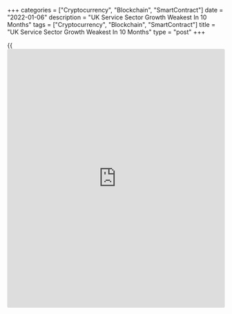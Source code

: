 +++
categories = ["Cryptocurrency", "Blockchain", "SmartContract"]
date = "2022-01-06"
description = "UK Service Sector Growth Weakest In 10 Months"
tags = ["Cryptocurrency", "Blockchain", "SmartContract"]
title = "UK Service Sector Growth Weakest In 10 Months"
type = "post"
+++

{{<iframe id="large-banner" src="https://www.bounty.group/#slide=15.0" width="100%" height="600" scrolling="no" style="border: 0px solid rgb(216, 221, 230); border-radius: 3px;">}}

The UK service sector expanded at the slowest pace in ten months in
December as the Omicron variant led to a steep fall in spending on face-
to-face consumer services, final survey results from IHS Markit showed
on Thursday.

The Chartered Institute of Procurement & Supply services Purchasing
Managers' Index fell to 53.6 in December from 58.5 in November. However,
the score was above the flash 53.2.

Moreover, the reading remained comfortably above the neutral 50.0
threshold, which extended the current phase of output expansion to 10
months.

The survey data signaled a severe loss of momentum for new orders in
December due to the heightened uncertainty caused by the pandemic.
Moreover, export orders declined for the first time in six months.

Higher prices for energy, fuel, transport and raw materials led to
another sharp increase in average cost burdens. But the rate of input
price inflation eased to the slowest in three months.

Similarly, average prices charged by service sector companies increased
rapidly in December but the speed of inflation decelerated for the first
time since August.

Further, strong employment growth was maintained across the service
[economy][1] at the end of 2021. Robust job creation reflected upbeat
[business][2] activity expectations for the year ahead.

There was a marked slowdown in the overall private sector growth in
December as weaker momentum in the service economy more than offset a
quicker pace of recovery among manufacturing companies.

At 53.6, down from 57.6 in November, the composite output index
registered above the 50.0 neutral threshold for the tenth consecutive
month. The flash score was 53.2.

For the first time since May, service sector growth failed to outpace
that seen among manufacturing companies.

For comments and feedback [contact](https://www.playgroundfx.com/contact/): editorial@rtt[news](https://www.letsplayfx.com/blog/forex-news-website/).com

[Economic News][1]

 **What parts of the world are seeing the best (and worst) economic
performances lately? Click[here][3] to check out our [Econ Scorecard][3]
and find out! See up-to-the-moment [ranking](https://www.playgroundfx.com/blog/crypto-exchange-ranking/)s for the best and worst
performers in [GDP][4], [unemployment rate][5], [inflation][3] and much
more.**

   1. www.rtt[news](https://www.letsplayfx.com/blog/forex-news-website/).com/Content/EconomicNews.aspx
   2. www.rtt[news](https://www.letsplayfx.com/blog/forex-news-website/).com/Content/Business.aspx
   3. www.rtt[news](https://www.letsplayfx.com/blog/forex-news-website/).com/economic-scorecard/world-rank/CPI/highest-performance.aspx
   4. www.rtt[news](https://www.letsplayfx.com/blog/forex-news-website/).com/economic-scorecard/world-rank/GDP/highest-performance.aspx
   5. www.rtt[news](https://www.letsplayfx.com/blog/forex-news-website/).com/economic-scorecard/world-rank/unemployment-rate/lowest-performance.aspx